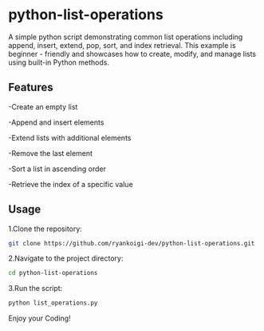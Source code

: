 # python-list-operations
A simple python script demonstrating common list operations including append, insert, extend, pop, sort, and index retrieval.
This example is beginner - friendly and showcases how to create, modify, and manage lists using built-in Python methods.

## Features
-Create an empty list

-Append and insert elements

-Extend lists with additional elements 

-Remove the last element

-Sort a list in ascending order

-Retrieve the index of a specific value

## Usage
1.Clone the repository:
   ```bash
   git clone https://github.com/ryankoigi-dev/python-list-operations.git
  ```
2.Navigate to the project directory:
  ```bash
  cd python-list-operations
```
3.Run the script:
  ```bash
  python list_operations.py
```
Enjoy your Coding!
